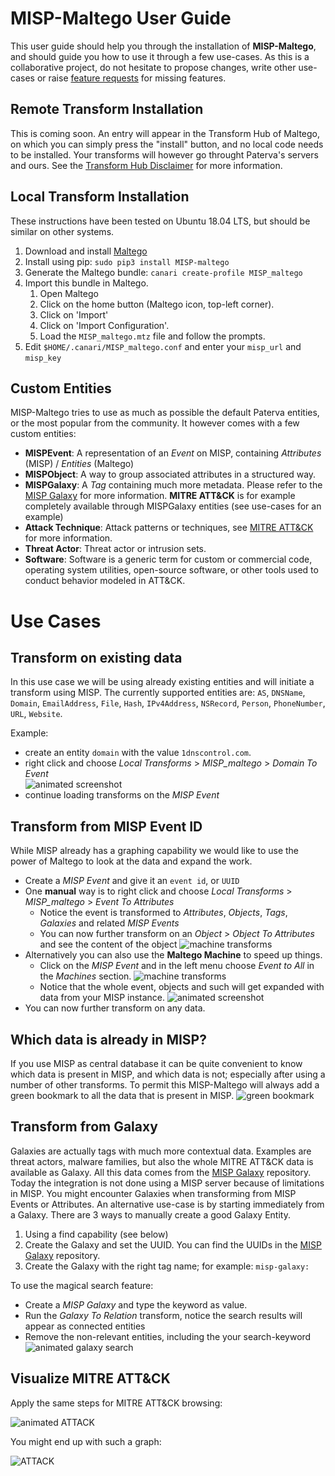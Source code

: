 # MISP-Maltego User Guide

This user guide should help you through the installation of **MISP-Maltego**, and should guide you how to use it through a few use-cases. As this is a collaborative project, do not hesitate to propose changes, write other use-cases or raise [feature requests](https://github.com/MISP/MISP-maltego/issues) for missing features.

## Remote Transform Installation
This is coming soon. An entry will appear in the Transform Hub of Maltego, on which you can simply press the "install" button, and no local code needs to be installed. Your transforms will however go throught Paterva's servers and ours. See the [Transform Hub Disclaimer](https://github.com/MISP/MISP-maltego/blob/master/TRANSFORM_HUB_DISCLAIMER.md) for more information.

## Local Transform Installation
These instructions have been tested on Ubuntu 18.04 LTS, but should be similar on other systems.
1. Download and install [Maltego](https://www.paterva.com/web7/downloads.php)
2. Install using pip: `sudo pip3 install MISP-maltego`
3. Generate the Maltego bundle: `canari create-profile MISP_maltego`
4. Import this bundle in Maltego. 
   1. Open Maltego
   2. Click on the home button (Maltego icon, top-left corner).
   3. Click on 'Import'
   4. Click on 'Import Configuration'.
   5. Load the `MISP_maltego.mtz` file and follow the prompts.
5. Edit `$HOME/.canari/MISP_maltego.conf` and enter your `misp_url` and `misp_key`

## Custom Entities
MISP-Maltego tries to use as much as possible the default Paterva entities, or the most popular from the community. It however comes with a few custom entities: 
* **MISPEvent**: A representation of an *Event* on MISP, containing *Attributes* (MISP) / *Entities* (Maltego)
* **MISPObject**: A way to group associated attributes in a structured way.
* **MISPGalaxy**: A *Tag* containing much more metadata. Please refer to the [MISP Galaxy](https://github.com/MISP/misp-galaxy) for more information. **MITRE ATT&CK** is for example completely available through MISPGalaxy entities (see use-cases for an example)
* **Attack Technique**: Attack patterns or techniques, see [MITRE ATT&CK](https://attack.mitre.org/techniques/enterprise/) for more information.
* **Threat Actor**: Threat actor or intrusion sets.
* **Software**: Software is a generic term for custom or commercial code, operating system utilities, open-source software, or other tools used to conduct behavior modeled in ATT&CK. 

# Use Cases
## Transform on existing data
In this use case we will be using already existing entities and will initiate a transform using MISP. The currently supported entities are: `AS`, `DNSName`, `Domain`, `EmailAddress`, `File`, `Hash`, `IPv4Address`, `NSRecord`, `Person`, `PhoneNumber`, `URL`, `Website`.

Example:
* create an entity `domain` with the value `1dnscontrol.com`.
* right click and choose *Local Transforms*  > *MISP_maltego* > *Domain To Event*  
![animated screenshot](https://raw.githubusercontent.com/MISP/MISP-maltego/master/doc/img/usecase1-transform.gif)
* continue loading transforms on the *MISP Event*

## Transform from MISP Event ID
While MISP already has a graphing capability we would like to use the power of Maltego to look at the data and expand the work.
* Create a *MISP Event* and give it an `event id`, or `UUID`
* One **manual** way is to right click and choose *Local Transforms* > *MISP_maltego* > *Event To Attributes* 
  * Notice the event is transformed to *Attributes*, *Objects*, *Tags*, *Galaxies* and related *MISP Events*
  * You can now further transform on an *Object* > *Object To Attributes* and see the content of the object
![machine transforms](https://raw.githubusercontent.com/MISP/MISP-maltego/master/doc/img/usecase2-manual.gif)
* Alternatively you can also use the **Maltego Machine** to speed up things. 
   * Click on the *MISP Event* and in the left menu choose *Event to All* in the *Machines* section. 
![machine transforms](https://raw.githubusercontent.com/MISP/MISP-maltego/master/doc/img/usecase2-machine-menu.png)
   * Notice that the whole event, objects and such will get expanded with data from your MISP instance.
![animated screenshot](https://raw.githubusercontent.com/MISP/MISP-maltego/master/doc/img/usecase2-machine.gif)
* You can now further transform on any data.

## Which data is already in MISP?
If you use MISP as central database it can be quite convenient to know which data is present in MISP, and which data is not; especially after using a number of other transforms.
To permit this MISP-Maltego will always add a green bookmark to all the data that is present in MISP.
![green bookmark](https://raw.githubusercontent.com/MISP/MISP-maltego/master/doc/img/usecase3-bookmark.png)


## Transform from Galaxy
Galaxies are actually tags with much more contextual data. Examples are threat actors, malware families, but also the whole MITRE ATT&CK data is available as Galaxy. All this data comes from the [MISP Galaxy](https://github.com/MISP/misp-galaxy) repository. Today the integration is not done using a MISP server because of limitations in MISP.
You might encounter Galaxies when transforming from MISP Events or Attributes. An alternative use-case is by starting immediately from a Galaxy.
There are 3 ways to manually create a good Galaxy Entity.
1. Using a find capability (see below)
2. Create the Galaxy and set the UUID. You can find the UUIDs in the [MISP Galaxy](https://github.com/MISP/misp-galaxy) repository.
3. Create the Galaxy with the right tag name; for example: `misp-galaxy:`

To use the magical search feature:
* Create a *MISP Galaxy* and type the keyword as value.
* Run the *Galaxy To Relation* transform, notice the search results will appear as connected entities
* Remove the non-relevant entities, including the your search-keyword
![animated galaxy search](https://raw.githubusercontent.com/MISP/MISP-maltego/master/doc/img/usecase4-galaxy-search.gif)

## Visualize MITRE ATT&CK
Apply the same steps for MITRE ATT&CK browsing:

![animated ATTACK](https://raw.githubusercontent.com/MISP/MISP-maltego/master/doc/img/usecase5-attack.gif)

You might end up with such a graph:

![ATTACK](https://raw.githubusercontent.com/MISP/MISP-maltego/master/doc/img/usecase5-attack.png)
